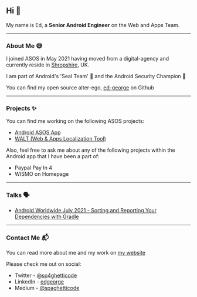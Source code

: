 ## Hi 👋

My name is Ed, a **Senior Android Engineer** on the Web and Apps Team.

---

### About Me 😅

I joined ASOS in May 2021 having moved from a digital-agency and currently reside in [Shropshire](https://en.wikipedia.org/wiki/Telford), UK.

I am part of Android's 'Seal Team' 🦭 and the Android Security Champion 🔐

You can find my open source alter-ego, [ed-george](https://github.com/ed-george) on Github

---

### Projects ✨

You can find me working on the following ASOS projects:

*   [Android ASOS App](https://github.com/asosteam/asos-native-android)
*   [WALT (Web & Apps Localization Tool)](https://github.com/asosteam/asos-cx-localization)

Also, feel free to ask me about any of the following projects within the Android app that I have been a part of:

*   Paypal Pay In 4
*   WISMO on Homepage

---

### Talks 🗣

*   [Android Worldwide July 2021 - Sorting and Reporting Your Dependencies with Gradle](https://www.youtube.com/watch?v=4PCCiEThhbE)

---

### Contact Me 📬

You can read more about me and my work on [my website](https://ed-george.github.io/)

Please check me out on social:

*   Twitter - [@sp4ghetticode](http://twitter.com/sp4ghetticode)
*   LinkedIn - [edgeorge](http://linkedin.com/in/edgeorge)
*   Medium - [@spaghetticode](https://medium.com/@spaghetticode)
